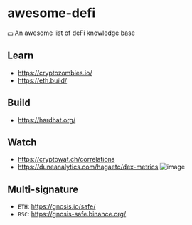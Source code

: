 # awesome-defi
💵 An awesome list of deFi knowledge base

## Learn
- https://cryptozombies.io/
- https://eth.build/

## Build
- https://hardhat.org/

## Watch
- https://cryptowat.ch/correlations
- https://duneanalytics.com/hagaetc/dex-metrics
  ![image](https://user-images.githubusercontent.com/97060/118386635-12d5d600-b643-11eb-99c7-f38072c209fe.png)


## Multi-signature
- `ETH`: https://gnosis.io/safe/
- `BSC`: https://gnosis-safe.binance.org/

